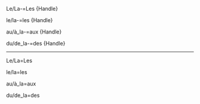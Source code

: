 Le/La-=Les {Handle}

le/la-=les {Handle}

au/à_la-=aux {Handle}

du/de_la-=des {Handle}

-----------------
Le/La=Les

le/la=les

au/à_la=aux

du/de_la=des
